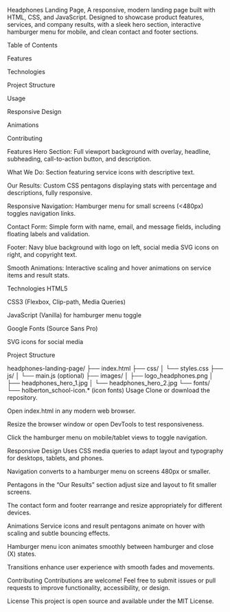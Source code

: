 Headphones Landing Page,
A responsive, modern landing page built with HTML, CSS, and JavaScript.
Designed to showcase product features, services, and company results, with a sleek hero section, interactive hamburger menu for mobile, and clean contact and footer sections.

Table of Contents

Features

Technologies

Project Structure

Usage

Responsive Design

Animations

Contributing

Features
Hero Section: Full viewport background with overlay, headline, subheading, call-to-action button, and description.

What We Do: Section featuring service icons with descriptive text.

Our Results: Custom CSS pentagons displaying stats with percentage and descriptions, fully responsive.

Responsive Navigation: Hamburger menu for small screens (<480px) toggles navigation links.

Contact Form: Simple form with name, email, and message fields, including floating labels and validation.

Footer: Navy blue background with logo on left, social media SVG icons on right, and copyright text.

Smooth Animations: Interactive scaling and hover animations on service items and result stats.

Technologies
HTML5

CSS3 (Flexbox, Clip-path, Media Queries)

JavaScript (Vanilla) for hamburger menu toggle

Google Fonts (Source Sans Pro)

SVG icons for social media

Project Structure

headphones-landing-page/
├── index.html
├── css/
│   └── styles.css
├── js/
│   └── main.js (optional)
├── images/
│   ├── logo_headphones.png
│   ├── headphones_hero_1.jpg
│   └── headphones_hero_2.jpg
└── fonts/
    └── holberton_school-icon.* (icon fonts)
Usage
Clone or download the repository.

Open index.html in any modern web browser.

Resize the browser window or open DevTools to test responsiveness.

Click the hamburger menu on mobile/tablet views to toggle navigation.

Responsive Design
Uses CSS media queries to adapt layout and typography for desktops, tablets, and phones.

Navigation converts to a hamburger menu on screens 480px or smaller.

Pentagons in the “Our Results” section adjust size and layout to fit smaller screens.

The contact form and footer rearrange and resize appropriately for different devices.

Animations
Service icons and result pentagons animate on hover with scaling and subtle bouncing effects.

Hamburger menu icon animates smoothly between hamburger and close (X) states.

Transitions enhance user experience with smooth fades and movements.

Contributing
Contributions are welcome! Feel free to submit issues or pull requests to improve functionality, accessibility, or design.

License
This project is open source and available under the MIT License.
